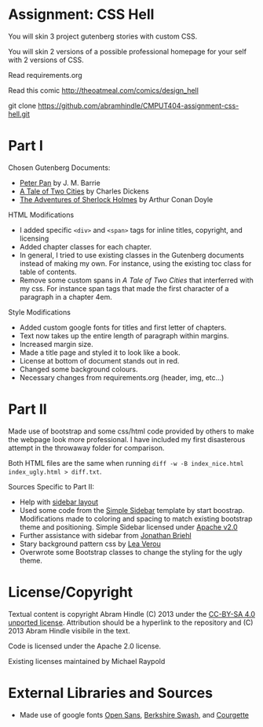 Assignment: CSS Hell
====================

You will skin 3 project gutenberg stories with custom CSS.

You will skin 2 versions of a possible professional homepage for your
self with 2 versions of CSS.

Read requirements.org

Read this comic http://theoatmeal.com/comics/design_hell

git clone https://github.com/abramhindle/CMPUT404-assignment-css-hell.git


Part I
=================

Chosen Gutenberg Documents:

* [Peter Pan](http://www.gutenberg.org/files/16/16-h/16-h.htm) by J. M. Barrie
* [A Tale of Two Cities](http://www.gutenberg.org/files/98/98-h/98-h.htm) by Charles Dickens
* [The Adventures of Sherlock Holmes](http://www.gutenberg.org/files/1661/1661-h/1661-h.htm) by Arthur Conan Doyle

HTML Modifications

* I added specific `<div>` and `<span>` tags for inline titles, copyright, and licensing
* Added chapter classes for each chapter.
* In general, I tried to use existing classes in the Gutenberg documents instead of making my own. For instance, using the existing toc class for table of contents.
* Remove some custom spans in *A Tale of Two Cities* that interferred with my css. For instance span tags that made the first character of a paragraph in a chapter 4em.

Style Modifications

* Added custom google fonts for titles and first letter of chapters.
* Text now takes up the entire length of paragraph within margins.
* Increased margin size.
* Made a title page and styled it to look like a book.
* License at bottom of document stands out in red.
* Changed some background colours.
* Necessary changes from requirements.org (header, img, etc...)

Part II
=================

Made use of bootstrap and some css/html code provided by others to make the webpage look more professional. I have included my first disasterous attempt in the throwaway folder for comparison.

Both HTML files are the same when running `diff -w -B index_nice.html index_ugly.html > diff.txt`.

Sources Specific to Part II:

* Help with [sidebar layout](http://stackoverflow.com/questions/18147887/html-layout-adding-sidebar-column-to-existing-site)
* Used some code from the [Simple Sidebar](http://startbootstrap.com/template-overviews/simple-sidebar/) template by start boostrap. Modifications made to coloring and spacing to match existing bootstrap theme and positioning. Simple Sidebar licensed under [Apache v2.0](https://github.com/IronSummitMedia/startbootstrap/blob/gh-pages/LICENSE)
* Further assistance with sidebar from [Jonathan Briehl](http://www.jonathanbriehl.com/2014/01/17/vertical-menu-for-bootstrap-3/)
* Stary background pattern css by [Lea Verou](http://lea.verou.me/css3patterns/#starry-night)
* Overwrote some Bootstrap classes to change the styling for the ugly theme.

License/Copyright
=================

Textual content is copyright Abram Hindle (C) 2013 under the [CC-BY-SA
4.0 unported license](https://creativecommons.org/licenses/by-sa/4.0/legalcode). Attribution should be a hyperlink to the
repository and (C) 2013 Abram Hindle visibile in the text.

Code is licensed under the Apache 2.0 license.

Existing licenses maintained by Michael Raypold

External Libraries and Sources
=================
* Made use of google fonts [Open Sans](https://www.google.com/fonts/#QuickUsePlace:quickUse), [Berkshire Swash](http://www.google.com/fonts#UsePlace:use/Collection:Berkshire+Swash), and [Courgette](http://www.google.com/fonts/specimen/Courgette)
